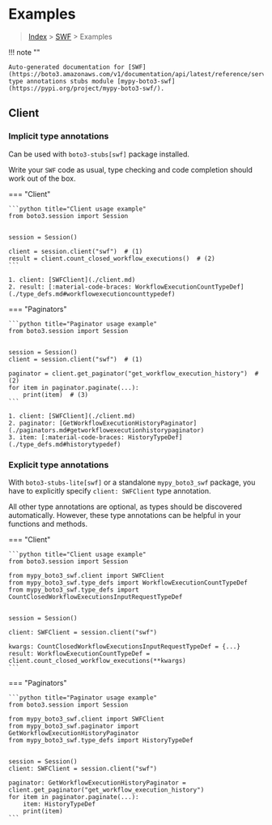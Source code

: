 # Examples

> [Index](../README.md) > [SWF](./README.md) > Examples

!!! note ""

    Auto-generated documentation for [SWF](https://boto3.amazonaws.com/v1/documentation/api/latest/reference/services/swf.html#SWF)
    type annotations stubs module [mypy-boto3-swf](https://pypi.org/project/mypy-boto3-swf/).

## Client

### Implicit type annotations

Can be used with `boto3-stubs[swf]` package installed.

Write your `SWF` code as usual,
type checking and code completion should work out of the box.


=== "Client"

    ```python title="Client usage example"
    from boto3.session import Session


    session = Session()

    client = session.client("swf")  # (1)
    result = client.count_closed_workflow_executions()  # (2)
    ```

    1. client: [SWFClient](./client.md)
    2. result: [:material-code-braces: WorkflowExecutionCountTypeDef](./type_defs.md#workflowexecutioncounttypedef) 



=== "Paginators"

    ```python title="Paginator usage example"
    from boto3.session import Session


    session = Session()
    client = session.client("swf")  # (1)

    paginator = client.get_paginator("get_workflow_execution_history")  # (2)
    for item in paginator.paginate(...):
        print(item)  # (3)
    ```

    1. client: [SWFClient](./client.md)
    2. paginator: [GetWorkflowExecutionHistoryPaginator](./paginators.md#getworkflowexecutionhistorypaginator)
    3. item: [:material-code-braces: HistoryTypeDef](./type_defs.md#historytypedef) 




### Explicit type annotations

With `boto3-stubs-lite[swf]`
or a standalone `mypy_boto3_swf` package, you have to explicitly specify `client: SWFClient` type annotation.

All other type annotations are optional, as types should be discovered automatically.
However, these type annotations can be helpful in your functions and methods.


=== "Client"

    ```python title="Client usage example"
    from boto3.session import Session

    from mypy_boto3_swf.client import SWFClient
    from mypy_boto3_swf.type_defs import WorkflowExecutionCountTypeDef
    from mypy_boto3_swf.type_defs import CountClosedWorkflowExecutionsInputRequestTypeDef


    session = Session()

    client: SWFClient = session.client("swf")

    kwargs: CountClosedWorkflowExecutionsInputRequestTypeDef = {...}
    result: WorkflowExecutionCountTypeDef = client.count_closed_workflow_executions(**kwargs)
    ```



=== "Paginators"

    ```python title="Paginator usage example"
    from boto3.session import Session

    from mypy_boto3_swf.client import SWFClient
    from mypy_boto3_swf.paginator import GetWorkflowExecutionHistoryPaginator
    from mypy_boto3_swf.type_defs import HistoryTypeDef


    session = Session()
    client: SWFClient = session.client("swf")

    paginator: GetWorkflowExecutionHistoryPaginator = client.get_paginator("get_workflow_execution_history")
    for item in paginator.paginate(...):
        item: HistoryTypeDef
        print(item)
    ```




